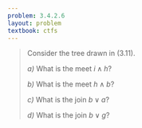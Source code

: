 ```yaml
---
problem: 3.4.2.6
layout: problem
textbook: ctfs
---
```


> Consider the tree drawn in (3.11).
>
> _a)_ What is the meet $i \wedge h$?
>
> _b)_ What is the meet $h \wedge b$?
>
> _c)_ What is the join $b \vee a$?
>
> _d)_ What is the join $b \vee g$?
